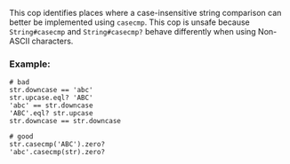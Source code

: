 This cop identifies places where a case-insensitive string comparison
can better be implemented using `casecmp`.
This cop is unsafe because `String#casecmp` and `String#casecmp?` behave
differently when using Non-ASCII characters.

### Example:
    # bad
    str.downcase == 'abc'
    str.upcase.eql? 'ABC'
    'abc' == str.downcase
    'ABC'.eql? str.upcase
    str.downcase == str.downcase

    # good
    str.casecmp('ABC').zero?
    'abc'.casecmp(str).zero?